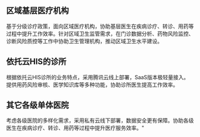 ## 区域基层医疗机构
基于分级诊疗政策，面向区域医疗机构，协助基层医生在疾病诊疗、转诊、用药等过程中提升工作效率。针对区域卫生监管需求，在门诊数据分析、药物风险监控、诊断风险质控等工作中协助卫生管理机构，推动区域卫生水平建设。

## 依托云HIS的诊所
根据依托云HIS诊所的业务特点，采用腾讯云线上部署，SaaS版本极轻量接入。提供用药风险审核、医学知识库等多种功能，协助诊所医生提高工作效率。

## 其它各级单体医院
考虑各级医院的多样化需求，采用私有云线下部署，数据安全更有保障。协助各级医生在疾病诊疗、转诊、用药等过程中提升医疗服务效率。"